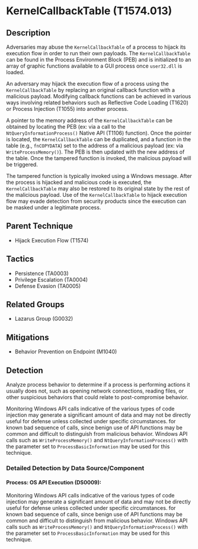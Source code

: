 # KernelCallbackTable (T1574.013)

## Description
Adversaries may abuse the ```KernelCallbackTable``` of a process to hijack its execution flow in order to run their own payloads. The ```KernelCallbackTable``` can be found in the Process Environment Block (PEB) and is initialized to an array of graphic functions available to a GUI process once ```user32.dll``` is loaded.

An adversary may hijack the execution flow of a process using the ```KernelCallbackTable``` by replacing an original callback function with a malicious payload. Modifying callback functions can be achieved in various ways involving related behaviors such as Reflective Code Loading (T1620) or Process Injection (T1055) into another process.

A pointer to the memory address of the ```KernelCallbackTable``` can be obtained by locating the PEB (ex: via a call to the ```NtQueryInformationProcess()``` Native API (T1106) function). Once the pointer is located, the ```KernelCallbackTable``` can be duplicated, and a function in the table (e.g., ```fnCOPYDATA```) set to the address of a malicious payload (ex: via ```WriteProcessMemory()```). The PEB is then updated with the new address of the table. Once the tampered function is invoked, the malicious payload will be triggered.

The tampered function is typically invoked using a Windows message. After the process is hijacked and malicious code is executed, the ```KernelCallbackTable``` may also be restored to its original state by the rest of the malicious payload. Use of the ```KernelCallbackTable``` to hijack execution flow may evade detection from security products since the execution can be masked under a legitimate process.

## Parent Technique
- Hijack Execution Flow (T1574)

## Tactics
- Persistence (TA0003)
- Privilege Escalation (TA0004)
- Defense Evasion (TA0005)

## Related Groups
- Lazarus Group (G0032)

## Mitigations
- Behavior Prevention on Endpoint (M1040)

## Detection
Analyze process behavior to determine if a process is performing actions it usually does not, such as opening network connections, reading files, or other suspicious behaviors that could relate to post-compromise behavior.

Monitoring Windows API calls indicative of the various types of code injection may generate a significant amount of data and may not be directly useful for defense unless collected under specific circumstances. for known bad sequence of calls, since benign use of API functions may be common and difficult to distinguish from malicious behavior. Windows API calls such as ```WriteProcessMemory()``` and ```NtQueryInformationProcess()``` with the parameter set to ```ProcessBasicInformation``` may be used for this technique.

### Detailed Detection by Data Source/Component
#### Process: OS API Execution (DS0009): 
Monitoring Windows API calls indicative of the various types of code injection may generate a significant amount of data and may not be directly useful for defense unless collected under specific circumstances. for known bad sequence of calls, since benign use of API functions may be common and difficult to distinguish from malicious behavior. Windows API calls such as ```WriteProcessMemory()``` and ```NtQueryInformationProcess()``` with the parameter set to ```ProcessBasicInformation``` may be used for this technique.

